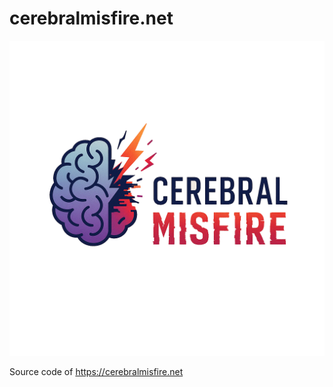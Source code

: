 # cerebralmisfire.net

![cerebralmisfire.net](images/cerebralmisfire.png)

Source code of https://cerebralmisfire.net

